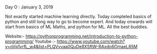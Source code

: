 Day O : January 3, 2019

Not exactly started machine learning directly.
Today completed basics of python and still long way to go to become expert.
And today onwards will start from basics of ML 
Maths, and python for ML.
All the best buddies.

Website:- https://pythonprogramming.net/introduction-to-python-programming/
Youtube :- https://www.youtube.com/watch?v=oVp1vrfL_w4&list=PLQVvvaa0QuDe8XSftW-RAxdo6OmaeL85M
